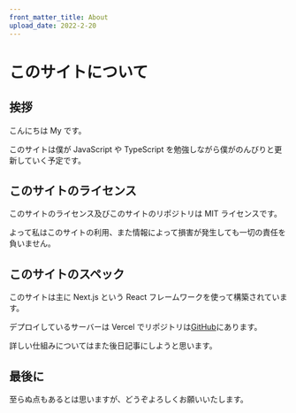 ```yaml
---
front_matter_title: About
upload_date: 2022-2-20
---
```


# このサイトについて

## 挨拶

こんにちは My です。

このサイトは僕が JavaScript や TypeScript を勉強しながら僕がのんびりと更新していく予定です。

## このサイトのライセンス

このサイトのライセンス及びこのサイトのリポジトリは MIT ライセンスです。

よって私はこのサイトの利用、また情報によって損害が発生しても一切の責任を負いません。

## このサイトのスペック

このサイトは主に Next.js という React フレームワークを使って構築されています。

デプロイしているサーバーは Vercel でリポジトリは[GitHub](https://github.com/My-MC/minpro)にあります。

詳しい仕組みについてはまた後日記事にしようと思います。

## 最後に

至らぬ点もあるとは思いますが、どうぞよろしくお願いいたします。

